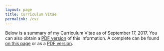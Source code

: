 ```yaml
---
layout: page
title: Curriculum Vitae
permalink: /cv/
---
```


Below is a summary of my Curriculum Vitae as of September 17, 2017. You can also obtain a [PDF version](/files/pcowpert_cv.pdf) of this information. A complete can be found [on this page](/publications/) or as a [PDF version](/files/pcowpert_pubs.pdf).